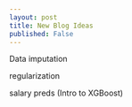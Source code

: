 ```yaml
---
layout: post
title: New Blog Ideas
published: False
---
```


Data imputation

regularization

salary preds (Intro to XGBoost)
